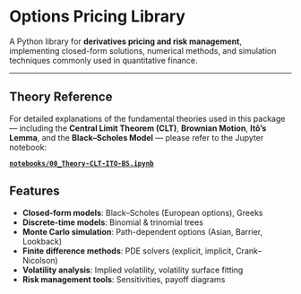 # Options Pricing Library

A Python library for **derivatives pricing and risk management**, implementing closed-form solutions, numerical methods, and simulation techniques commonly used in quantitative finance.

---
## Theory Reference

For detailed explanations of the fundamental theories used in this package — including the **Central Limit Theorem (CLT)**, **Brownian Motion**, **Itô’s Lemma**, and the **Black–Scholes Model** — please refer to the Jupyter notebook:

**[`notebooks/00_Theory-CLT-ITO-BS.ipynb`](notebooks/00_Theory-CLT-ITO-BS.ipynb)**

## Features
- **Closed-form models**: Black–Scholes (European options), Greeks
- **Discrete-time models**: Binomial & trinomial trees
- **Monte Carlo simulation**: Path-dependent options (Asian, Barrier, Lookback)
- **Finite difference methods**: PDE solvers (explicit, implicit, Crank–Nicolson)
- **Volatility analysis**: Implied volatility, volatility surface fitting
- **Risk management tools**: Sensitivities, payoff diagrams

